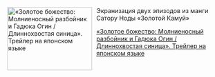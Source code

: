 <!--2025-07-09 23:00:02-->
<div class="yb">
  <div class="rss kino_kino"><a href="https://www.kino-teatr.ru/video/51125/" title="«Золотое божество: Молниеносный разбойник и Гадюка Огин / Длиннохвостая синица». Трейлер на японском языке"><img src="https://www.kino-teatr.ru/video/5/2/51125/poster.jpg" width="196" height="147" align="left" hspace="5" style="margin: 0px 10px 0px 5px" alt="«Золотое божество: Молниеносный разбойник и Гадюка Огин / Длиннохвостая синица». Трейлер на японском языке"/></a>Экранизация двух эпизодов из манги Сатору Ноды «Золотой Камуй» <p class="titl"><a href="https://www.kino-teatr.ru/video/51125/">«Золотое божество: Молниеносный разбойник и Гадюка Огин / Длиннохвостая синица». Трейлер на японском языке</a></p></div>
</div>
